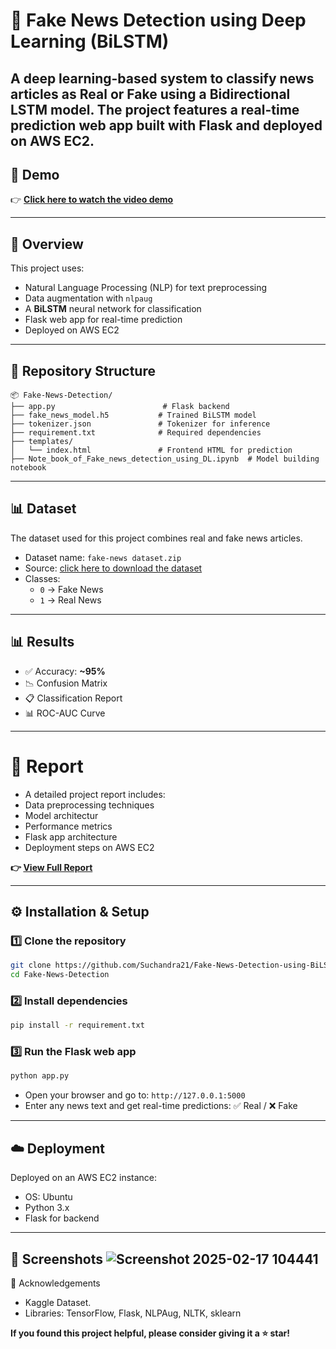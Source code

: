 # 📰 Fake News Detection using Deep Learning (BiLSTM)

A deep learning-based system to classify news articles as **Real** or **Fake** using a **Bidirectional LSTM** model. The project features a real-time prediction web app built with **Flask** and deployed on **AWS EC2**.
---

## 🚀 Demo

👉 **[Click here to watch the video demo](https://drive.google.com/file/d/1gy4a_SLTJKc7IYXLDvHw9BRuImU6MMqx/view?usp=sharing)**

---
## 🧠 Overview

This project uses:
- Natural Language Processing (NLP) for text preprocessing
- Data augmentation with `nlpaug`
- A **BiLSTM** neural network for classification
- Flask web app for real-time prediction
- Deployed on AWS EC2

---
## 📁 Repository Structure

```
📦 Fake-News-Detection/
├── app.py                        # Flask backend
├── fake_news_model.h5           # Trained BiLSTM model
├── tokenizer.json               # Tokenizer for inference
├── requirement.txt              # Required dependencies
├── templates/
│   └── index.html               # Frontend HTML for prediction
├── Note_book_of_Fake_news_detection_using_DL.ipynb  # Model building notebook
```

---
## 📊 Dataset

The dataset used for this project combines real and fake news articles.

- Dataset name: `fake-news dataset.zip`
- Source: [click here to download the dataset](https://drive.google.com/file/d/1MI_94iVTyMZFvqCDxZ9ShviTPN8W_0Z9/view?usp=drive_link)
- Classes:
  - `0` → Fake News
  - `1` → Real News

---

## 📊 Results

- ✅ Accuracy: **~95%**
- 📉 Confusion Matrix
- 📋 Classification Report
- 📊 ROC-AUC Curve
---

# 📜 Report
- A detailed project report includes:
- Data preprocessing techniques
- Model architectur
- Performance metrics
- Flask app architecture
- Deployment steps on AWS EC2

**👉 [View Full Report](https://docs.google.com/document/d/1Vr7RASx3K_mh8GUrx7cDIUQjSMiMuBiH/edit?usp=sharing&ouid=114715620096742571852&rtpof=true&sd=true)**

---


## ⚙️ Installation & Setup

### 1️⃣ Clone the repository
```bash
git clone https://github.com/Suchandra21/Fake-News-Detection-using-BiLSTM
cd Fake-News-Detection
```

### 2️⃣ Install dependencies
```bash
pip install -r requirement.txt
```

### 3️⃣ Run the Flask web app
```bash
python app.py
```

- Open your browser and go to: `http://127.0.0.1:5000`
- Enter any news text and get real-time predictions: ✅ Real / ❌ Fake
---

## ☁️ Deployment

Deployed on an AWS EC2 instance:
- OS: Ubuntu
- Python 3.x
- Flask for backend

---

📸 Screenshots
![Screenshot 2025-02-17 104441](https://github.com/user-attachments/assets/ea36f1a0-c5d1-42a7-a7b2-3aeb10730ca6)
---



🙌 Acknowledgements
- Kaggle Dataset.
- Libraries: TensorFlow, Flask, NLPAug, NLTK, sklearn

**If you found this project helpful, please consider giving it a ⭐ star!**


